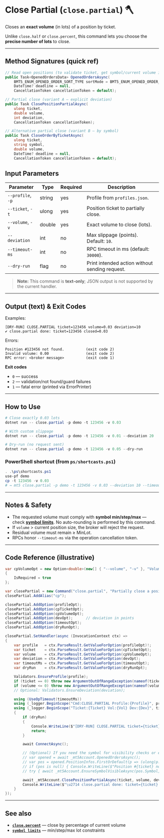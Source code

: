 # Close Partial (`close.partial`) 🪓

Closes an **exact volume** (in lots) of a position by ticket.

Unlike `close.half` or `close.percent`, this command lets you choose the **precise number of lots** to close.

---
## Method Signatures (quick ref)

```csharp
// Read open positions (to validate ticket, get symbol/current volume if needed)
public Task<OpenedOrdersData> OpenedOrdersAsync(
    BMT5_ENUM_OPENED_ORDER_SORT_TYPE sortMode = BMT5_ENUM_OPENED_ORDER_SORT_TYPE.Bmt5OpenedOrderSortByOpenTimeAsc,
    DateTime? deadline = null,
    CancellationToken cancellationToken = default);

// Partial close (variant A — explicit deviation)
public Task ClosePositionPartialAsync(
    ulong ticket,
    double volume,
    int deviation,
    CancellationToken cancellationToken);

// Alternative partial close (variant B — by symbol)
public Task CloseOrderByTicketAsync(
    ulong ticket,
    string symbol,
    double volume,
    DateTime? deadline = null,
    CancellationToken cancellationToken = default);
```

## Input Parameters

| Parameter         | Type   | Required | Description                                    |
| ----------------- | ------ | -------- | ---------------------------------------------- |
| `--profile`, `-p` | string | yes      | Profile from `profiles.json`.                  |
| `--ticket`, `-t`  | ulong  | yes      | Position ticket to partially close.            |
| `--volume`, `-v`  | double | yes      | Exact volume to close (lots).                  |
| `--deviation`     | int    | no       | Max slippage (points). Default: `10`.          |
| `--timeout-ms`    | int    | no       | RPC timeout in ms (default: `30000`).          |
| `--dry-run`       | flag   | no       | Print intended action without sending request. |

> **Note:** This command is **text-only**; JSON output is not supported by the current handler.

---

## Output (text) & Exit Codes

Examples:

```
[DRY-RUN] CLOSE.PARTIAL ticket=123456 volume=0.03 deviation=10
✔ close.partial done: ticket=123456 closed=0.03
```

Errors:

```
Position #123456 not found.          (exit code 2)
Invalid volume: 0.00                 (exit code 2)
RPC error: <broker message>          (exit code 1)
```

**Exit codes**

* `0` — success
* `2` — validation/not found/guard failures
* `1` — fatal error (printed via ErrorPrinter)

---

## How to Use

```powershell
# Close exactly 0.03 lots
dotnet run -- close.partial -p demo -t 123456 -v 0.03

# With custom slippage
dotnet run -- close.partial -p demo -t 123456 -v 0.01 --deviation 20

# Dry-run (no request sent)
dotnet run -- close.partial -p demo -t 123456 -v 0.05 --dry-run
```

### PowerShell shortcut (from `ps/shortcasts.ps1`)

```powershell
. .\ps\shortcasts.ps1
use-pf demo
cp -t 123456 -v 0.03
# → mt5 close.partial -p demo -t 123456 -v 0.03 --deviation 10 --timeout-ms 90000
```

---

## Notes & Safety

* The requested volume must comply with **symbol min/step/max** — check **[symbol limits](../Market_Data/Limits.md)**. No auto-rounding is performed by this command.
* If `volume` > current position size, the broker will reject the request.
* Residual volume must remain ≥ MinLot.
* RPCs honor `--timeout-ms` via the operation cancellation token.

---

## Code Reference (illustrative)

```csharp
var cpVolumeOpt = new Option<double>(new[] { "--volume", "-v" }, "Volume (lots) to close")
{
    IsRequired = true
};

var closePartial = new Command("close.partial", "Partially close a position by ticket");
closePartial.AddAlias("cp");

closePartial.AddOption(profileOpt);
closePartial.AddOption(cpTicketOpt);
closePartial.AddOption(cpVolumeOpt);
closePartial.AddOption(devOpt);      // deviation in points
closePartial.AddOption(timeoutOpt);
closePartial.AddOption(dryRunOpt);

closePartial.SetHandler(async (InvocationContext ctx) =>
{
    var profile   = ctx.ParseResult.GetValueForOption(profileOpt)!;
    var ticket    = ctx.ParseResult.GetValueForOption(cpTicketOpt);
    var volume    = ctx.ParseResult.GetValueForOption(cpVolumeOpt);
    var deviation = ctx.ParseResult.GetValueForOption(devOpt);
    var timeoutMs = ctx.ParseResult.GetValueForOption(timeoutOpt);
    var dryRun    = ctx.ParseResult.GetValueForOption(dryRunOpt);

    Validators.EnsureProfile(profile);
    if (ticket == 0) throw new ArgumentOutOfRangeException(nameof(ticket), "Ticket must be > 0.");
    if (volume <= 0) throw new ArgumentOutOfRangeException(nameof(volume), "Volume must be > 0.");
    // Optional: Validators.EnsureDeviation(deviation);

    using (UseOpTimeout(timeoutMs))
    using (_logger.BeginScope("Cmd:CLOSE.PARTIAL Profile:{Profile}", profile))
    using (_logger.BeginScope("Ticket:{Ticket} Vol:{Vol} Dev:{Dev}", ticket, volume, deviation))
    {
        if (dryRun)
        {
            Console.WriteLine($"[DRY-RUN] CLOSE.PARTIAL ticket={ticket} volume={volume} deviation={deviation}");
            return;
        }

        await ConnectAsync();

        // (Optional) If you need the symbol for visibility checks or extra guards:
        // var opened = await _mt5Account.OpenedOrdersAsync();
        // var pos = opened.PositionInfos.FirstOrDefault(p => (ulong)p.Ticket == ticket);
        // if (pos is null) { Console.WriteLine($"Position #{ticket} not found."); Environment.ExitCode = 2; return; }
        // try { await _mt5Account.EnsureSymbolVisibleAsync(pos.Symbol, TimeSpan.FromSeconds(3)); } catch { }

        await _mt5Account.ClosePositionPartialAsync(ticket, volume, deviation, CancellationToken.None);
        Console.WriteLine($"\u2714 close.partial done: ticket={ticket} closed={volume}");
    }
});
```

---

## See also

* **[`close.percent`](./Close.percent.md)** — close by percentage of current volume
* **[`symbol limits`](../Market_Data/Limits.md)** — min/step/max lot constraints
